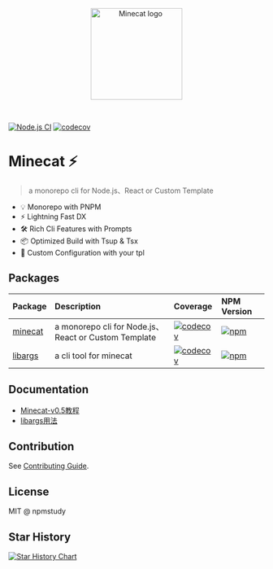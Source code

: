 <p align="center">
  <a href="https://github.com/npmstudy/minecat" target="_blank" rel="noopener noreferrer">
    <img width="180" src="./docs/img/1.png" alt="Minecat logo">
  </a>
</p>
<br/>

[![Node.js CI](https://github.com/npmstudy/minecat/actions/workflows/ci.yml/badge.svg)](https://github.com/npmstudy/minecat/actions/workflows/ci.yml)  [![codecov](https://codecov.io/gh/npmstudy/minecat/graph/badge.svg?token=sOdMHXaJ2U&)](https://codecov.io/gh/npmstudy/minecat)

# Minecat ⚡

> a monorepo cli for Node.js、React or Custom Template

- 💡 Monorepo with PNPM
- ⚡️ Lightning Fast DX
- 🛠️ Rich Cli Features with Prompts
- 📦 Optimized Build with Tsup & Tsx
- 🔩 Custom Configuration with your tpl

## Packages

| Package   | Description        | Coverage  | NPM Version  |
| ----------------------------------------------- | :------------------------------------------------------------- |:------------------------------------------------------------- |:------------------------------------------------------------- |
| [minecat](./packages/core)| a monorepo cli for Node.js、React or Custom Template | [![codecov](https://codecov.io/gh/npmstudy/minecat/graph/badge.svg?token=sOdMHXaJ2U&&flag=minecat)](https://codecov.io/gh/npmstudy/minecat) | [![npm](https://img.shields.io/npm/v/minecat.svg)](https://www.npmjs.com/package/minecat) |
| [libargs](./packages/libargs/) | a cli tool for minecat | [![codecov](https://codecov.io/gh/npmstudy/minecat/graph/badge.svg?token=sOdMHXaJ2U&&flag=libargs)](https://codecov.io/gh/npmstudy/minecat) | [![npm](https://img.shields.io/npm/v/libargs.svg)](https://www.npmjs.com/package/libargs) |

## Documentation

- [Minecat-v0.5教程](https://github.com/npmstudy/minecat/wiki/minecat-v0.5%E6%95%99%E7%A8%8B)
- [libargs用法](https://github.com/npmstudy/minecat/wiki/libargs用法)

## Contribution

See [Contributing Guide](CONTRIBUTING.md).

## License

MIT @ npmstudy

## Star History

[![Star History Chart](https://api.star-history.com/svg?repos=npmstudy/minecat&type=Date)](https://star-history.com/#npmstudy/minecat&Date)
